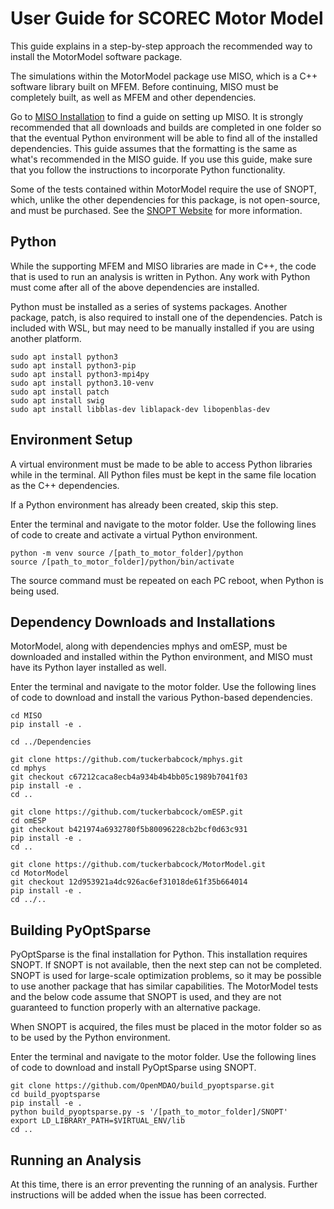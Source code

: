 # User Guide for SCOREC Motor Model

This guide explains in a step-by-step approach the recommended way to install the MotorModel software package.

The simulations within the MotorModel package use MISO, which is a C++ software library built on MFEM. Before continuing, MISO must be completely built, as well as MFEM and other dependencies.

Go to [MISO Installation](https://miso-installation.readthedocs.io/en/latest/) to find a guide on setting up MISO. It is strongly recommended that all downloads and builds are completed in one folder so that the eventual Python environment will be able to find all of the installed dependencies. This guide assumes that the formatting is the same as what's recommended in the MISO guide. If you use this guide, make sure that you follow the instructions to incorporate Python functionality.

Some of the tests contained within MotorModel require the use of SNOPT, which, unlike the other dependencies for this package, is not open-source, and must be purchased. See the [SNOPT Website](http://www.sbsi-sol-optimize.com/asp/sol_product_snopt.htm) for more information.

## Python

While the supporting MFEM and MISO libraries are made in C++, the code that is used to run an analysis is written in Python. Any work with Python must come after all of the above dependencies are installed.

Python must be installed as a series of systems packages. Another package, patch, is also required to install one of the dependencies. Patch is included with WSL, but may need to be manually installed if you are using another platform.

```
sudo apt install python3
sudo apt install python3-pip
sudo apt install python3-mpi4py
sudo apt install python3.10-venv
sudo apt install patch
sudo apt install swig
sudo apt install libblas-dev liblapack-dev libopenblas-dev
```

## Environment Setup

A virtual environment must be made to be able to access Python libraries while in the terminal. All Python files must be kept in the same file location as the C++ dependencies.

If a Python environment has already been created, skip this step.

Enter the terminal and navigate to the motor folder. Use the following lines of code to create and activate a virtual Python environment.

```
python -m venv source /[path_to_motor_folder]/python
source /[path_to_motor_folder]/python/bin/activate
```

The source command must be repeated on each PC reboot, when Python is being used.

## Dependency Downloads and Installations

MotorModel, along with dependencies mphys and omESP, must be downloaded and installed within the Python environment, and MISO must have its Python layer installed as well.

Enter the terminal and navigate to the motor folder. Use the following lines of code to download and install the various Python-based dependencies.

```
cd MISO
pip install -e .

cd ../Dependencies

git clone https://github.com/tuckerbabcock/mphys.git
cd mphys
git checkout c67212caca8ecb4a934b4b4bb05c1989b7041f03
pip install -e .
cd ..

git clone https://github.com/tuckerbabcock/omESP.git
cd omESP
git checkout b421974a6932780f5b80096228cb2bcf0d63c931
pip install -e .
cd ..

git clone https://github.com/tuckerbabcock/MotorModel.git
cd MotorModel
git checkout 12d953921a4dc926ac6ef31018de61f35b664014
pip install -e .
cd ../..
```

## Building PyOptSparse

PyOptSparse is the final installation for Python. This installation requires SNOPT. If SNOPT is not available, then the next step can not be completed. SNOPT is used for large-scale optimization problems, so it may be possible to use another package that has similar capabilities. The MotorModel tests and the below code assume that SNOPT is used, and they are not guaranteed to function properly with an alternative package.

When SNOPT is acquired, the files must be placed in the motor folder so as to be used by the Python environment.

Enter the terminal and navigate to the motor folder. Use the following lines of code to download and install PyOptSparse using SNOPT.

```
git clone https://github.com/OpenMDAO/build_pyoptsparse.git
cd build_pyoptsparse
pip install -e .
python build_pyoptsparse.py -s '/[path_to_motor_folder]/SNOPT'
export LD_LIBRARY_PATH=$VIRTUAL_ENV/lib
cd ..
```

## Running an Analysis

At this time, there is an error preventing the running of an analysis. Further instructions will be added when the issue has been corrected.
